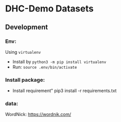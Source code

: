 # DHC-Demo Datasets

## Development

### Env:

Using `virtualenv`

- Install by `python3 -m pip install virtualenv`
- Run: `source .env/bin/activate`

### Install package:

- Install requirement"  pip3 install -r requirements.txt 

### data: 


WordNick: https://wordnik.com/